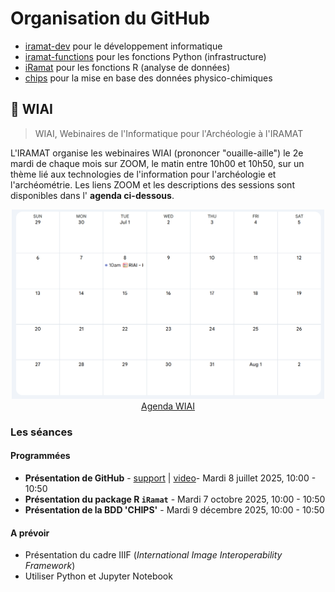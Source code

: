 # Organisation du GitHub

- [iramat-dev](https://github.com/iramat/iramat-dev) pour le développement informatique
- [iramat-functions](https://github.com/iramat/iramat-functions) pour les fonctions Python (infrastructure)
- [iRamat](https://github.com/iramat/iRamat) pour les fonctions R (analyse de données)
- [chips](https://github.com/iramat/chips) pour la mise en base des données physico-chimiques

## 🧮 WIAI
> WIAI, Webinaires de l'Informatique pour l'Archéologie à l'IRAMAT

L'IRAMAT organise les webinaires WIAI (prononcer "ouaille-aille") le 2e mardi de chaque mois sur ZOOM, le matin entre 10h00 et 10h50, sur un thème lié aux technologies de l'information pour l'archéologie et l'archéométrie. Les liens ZOOM et les descriptions des sessions sont disponibles dans l' **agenda ci-dessous**.

<p align="center">
  <a href="https://iramat.github.io/iramat-dev/admin/calendrier.html" target="_blank">
    <img src="https://raw.githubusercontent.com/iramat/iramat-dev/master/img/admin-calendrier.png" width="500">
  </a><br>
  <a href="https://iramat.github.io/iramat-dev/admin/calendrier.html" target="_blank">Agenda WIAI</a>
</p>

### Les séances

#### Programmées

- **Présentation de GitHub** - [support](https://iramat.github.io/iramat-dev/talks/2025-wiai-github/pres) | [video](https://sdrive.cnrs.fr/s/kZ32eLX6js6rBSW)- Mardi 8 juillet 2025, 10:00 - 10:50
- **Présentation du package R `iRamat`** - Mardi 7 octobre 2025, 10:00 - 10:50
- **Présentation de la BDD 'CHIPS'**  - Mardi 9 décembre 2025, 10:00 - 10:50

#### A prévoir

- Présentation du cadre IIIF (_International Image Interoperability Framework_)
- Utiliser Python et Jupyter Notebook




